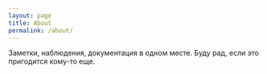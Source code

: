 ```yaml
---
layout: page
title: About
permalink: /about/
---
```


Заметки, наблюдения, документация в одном месте. Буду рад, если это пригодится кому-то еще.
